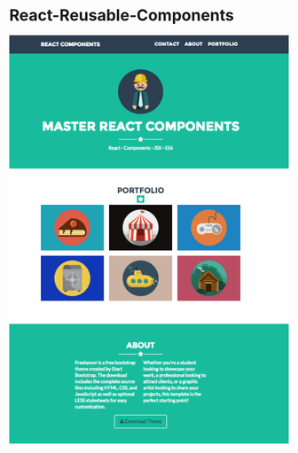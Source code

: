 # React-Reusable-Components

![Screenshot of App](https://github.com/TzolkinB/React-Reusable-Components/blob/master/public/img/preview.png)
